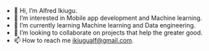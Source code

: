 - 👋 Hi, I’m Alfred Ikiugu.
- 👀 I’m interested in Mobile app development and Machine learning.
- 🌱 I’m currently learning Machine learning and Data engineering.
- 💞️ I’m looking to collaborate on projects that help the greater good.
- 📫 How to reach me ikiugualf@gmail.com.

<!---
ikiugu/ikiugu is a ✨ special ✨ repository because its `README.md` (this file) appears on your GitHub profile.
You can click the Preview link to take a look at your changes.
--->

<!--START_SECTION:waka-->
<!--END_SECTION:waka-->
